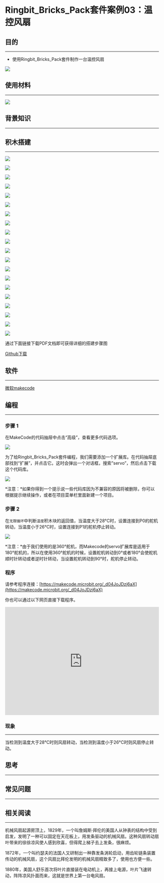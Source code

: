 # Ringbit_Bricks_Pack套件案例03：温控风扇

## 目的
---

- 使用Ringbit_Bricks_Pack套件制作一台温控风扇




![](./images/Ringbit_Bricks_Pack_case_03_01.png)




## 使用材料
---


![](./images/Ringbit_Bricks_Pack_case_03_02.png)


## 背景知识
---


## 积木搭建
---

![](./images/Ringbit_Bricks_Pack_step_03_01.png)

![](./images/Ringbit_Bricks_Pack_step_03_02.png)

![](./images/Ringbit_Bricks_Pack_step_03_03.png)

![](./images/Ringbit_Bricks_Pack_step_03_04.png)

![](./images/Ringbit_Bricks_Pack_step_03_05.png)

![](./images/Ringbit_Bricks_Pack_step_03_06.png)

![](./images/Ringbit_Bricks_Pack_step_03_07.png)

![](./images/Ringbit_Bricks_Pack_step_03_08.png)

![](./images/Ringbit_Bricks_Pack_step_03_09.png)

![](./images/Ringbit_Bricks_Pack_step_03_10.png)

![](./images/Ringbit_Bricks_Pack_step_03_11.png)

![](./images/Ringbit_Bricks_Pack_step_03_12.png)

![](./images/Ringbit_Bricks_Pack_step_03_13.png)

![](./images/Ringbit_Bricks_Pack_step_03_14.png)

![](./images/Ringbit_Bricks_Pack_step_03_15.png)

![](./images/Ringbit_Bricks_Pack_step_03_16.png)

![](./images/Ringbit_Bricks_Pack_step_03_17.png)

![](./images/Ringbit_Bricks_Pack_step_03_18.png)

![](./images/Ringbit_Bricks_Pack_step_03_19.png)

![](./images/Ringbit_Bricks_Pack_step_03_20.png)





通过下面链接下载PDF文档即可获得详细的搭建步骤图

[Github下载 ](https://github.com/elecfreaks/learn-cn/raw/master/microbitKit/ring_bit_bricks_pack/files/wenkongfengshang.pdf)


## 软件
---

[微软makecode](https://makecode.microbit.org/#)

## 编程
---

### 步骤 1
 在MakeCode的代码抽屉中点击“高级”，查看更多代码选项。




![](./images/Ringbit_Bricks_Pack_case_03_03.png)






为了给Ringbit_Bricks_Pack套件编程，我们需要添加一个扩展库。在代码抽屉底部找到“扩展”，并点击它。这时会弹出一个对话框，搜索”servo”，然后点击下载这个代码库。





![](./images/Ringbit_Bricks_Pack_case_03_04.png)







*注意：*如果你得到一个提示说一些代码库因为不兼容的原因将被删除，你可以根据提示继续操作，或者在项目菜单栏里面新建一个项目。

### 步骤 2

在`无限循环`中判断`温度`积木块的返回值，当温度大于28°C时，设置连接到P0的舵机转动，当温度小于26°C时，设置连接到P1的舵机停止转动。


![](./images/Ringbit_Bricks_Pack_case_03_05.png)

*注意：*由于我们使用的是360°舵机，而Makecode的servo扩展库是适用于180°舵机的，所以在使用360°舵机的时候，设置舵机转动到0°或者180°会使舵机顺时针转动或者逆时针转动，当设置舵机转动到90°时，舵机停止转动。

### 程序

请参考程序连接：[https://makecode.microbit.org/_d04JoJDzj6aX](https://makecode.microbit.org/_d04JoJDzj6aX)

你也可以通过以下网页直接下载程序。

<div style="position:relative;height:0;padding-bottom:70%;overflow:hidden;"><iframe style="position:absolute;top:0;left:0;width:100%;height:100%;" src="https://makecode.microbit.org/#pub:_d04JoJDzj6aX]" frameborder="0" sandbox="allow-popups allow-forms allow-scripts allow-same-origin"></iframe></div>  

### 现象
---
当检测到温度大于28°C时则风扇转动，当检测到温度小于26°C时则风扇停止转动。




## 思考
---

## 常见问题
---
## 相关阅读  
---
机械风扇起源房顶上，1829年，一个叫詹姆斯·拜伦的美国人从钟表的结构中受到启发，发明了一种可以固定在天花板上，用发条驱动的机械风扇。这种风扇转动扇叶带来的徐徐凉风使人感到欣喜，但得爬上梯子去上发条，很麻烦。

1872年，一个叫约瑟夫的法国人又研制出一种靠发条涡轮启动，用齿轮链条装置传动的机械风扇，这个风扇比拜伦发明的机械风扇精致多了，使用也方便一些。

1880年，美国人舒乐首次将叶片直接装在电动机上，再接上电源，叶片飞速转动，阵阵凉风扑面而来，这就是世界上第一台电风扇。
